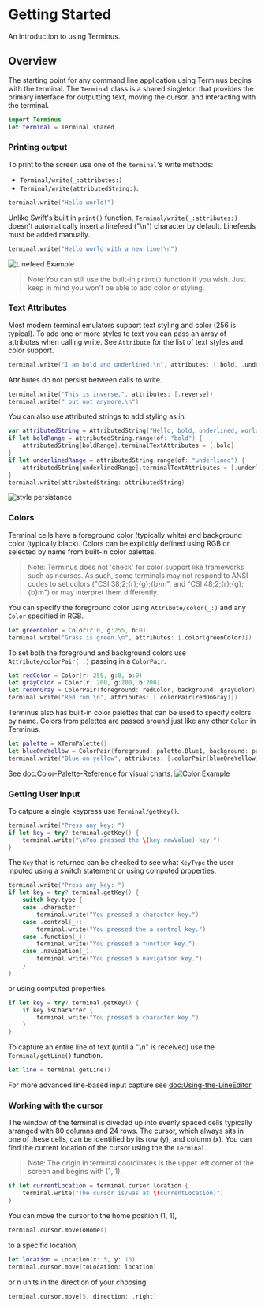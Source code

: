 # Getting Started

An introduction to using Terminus.

## Overview
The starting point for any command line application using Terminus begins with the terminal. The ``Terminal`` class is a shared singleton that provides the primary interface for outputting text, moving the cursor, and interacting with the terminal.
```swift
import Terminus
let terminal = Terminal.shared
```

### Printing output
To print to the screen use one of the `terminal`'s write methods: 
* ``Terminal/write(_:attributes:)``
* ``Terminal/write(attributedString:)``.

```swift
terminal.write("Hello world!")
```
Unlike Swift's built in `print()` function, ``Terminal/write(_:attributes:)`` doesn't automatically insert a linefeed ("\n") character  by default.  Linefeeds must be added manually.
```swift
terminal.write("Hello world with a new line!\n")
```
![Linefeed Example](example_write_and_linefeed_handling)

>Note:You can still use the built-in `print()` function if you wish.  Just keep in mind you won't be able to add color or styling.

### Text Attributes
Most modern terminal emulators support text styling and color (256 is typical).  To add one or more styles to text you can pass an array of attributes when calling write.  See ``Attribute`` for the list of text styles and color support.
```swift
terminal.write("I am bold and underlined.\n", attributes: [.bold, .underline])
```
Attributes do not persist between calls to write.
```swift
terminal.write("This is inverse,", attributes: [.reverse])
terminal.write(" but not anymore.\n")
```

You can also use attributed strings to add styling as in:
```swift
var attributedString = AttributedString("Hello, bold, underlined, world.")
if let boldRange = attributedString.range(of: "bold") {
    attributedString[boldRange].terminalTextAttributes = [.bold]
}
if let underlinedRange = attributedString.range(of: "underlined") {
    attributedString[underlinedRange].terminalTextAttributes = [.underline]
}
terminal.write(attributedString: attributedString)
```
![style persistance](example_printing_output)

### Colors
Terminal cells have a foreground color (typically white) and background color (typically black).  Colors can be explicitly defined using RGB or selected by name from built-in color palettes.

>Note: Terminus does not 'check' for color support like frameworks such as ncurses.  As such, some terminals may not respond to ANSI codes to set colors ("CSI 38;2;{r};{g};{b}m", and "CSI 48;2;{r};{g};{b}m") or may interpret them differently.

You can specify the foreground color using ``Attribute/color(_:)`` and any ``Color`` specified in RGB.
```swift
let greenColor = Color(r:0, g:255, b:0)
terminal.write("Grass is green.\n", attributes: [.color(greenColor)])
```
To set both the foreground and background colors use ``Attribute/colorPair(_:)`` passing in a ``ColorPair``.
```swift
let redColor = Color(r: 255, g:0, b:0)
let grayColor = Color(r: 200, g:200, b:200)
let redOnGray = ColorPair(foreground: redColor, background: grayColor)
terminal.write("Red rum.\n", attributes: [.colorPair(redOnGray)])
```

Terminus also has built-in color palettes that can be used to specify colors by name.  Colors from palettes are passed around just like any other ``Color`` in Terminus.
```swift
let palette = XTermPalette()
let blueOneYellow = ColorPair(foreground: palette.Blue1, background: palette.Yellow1)
terminal.write("Blue on yellow", attributes: [.colorPair(blueOneYellow)])
```
See <doc:Color-Palette-Reference> for visual charts.
![Color Example](example_colors)

### Getting User Input
To catpure a single keypress use ``Terminal/getKey()``.
```swift
terminal.write("Press any key: ")
if let key = try? terminal.getKey() {
    terminal.write("\nYou pressed the \(key.rawValue) key.")
}
```
The ``Key`` that is returned can be checked to see what ``KeyType`` the user inputed using a switch statement or using computed properties.
```swift
terminal.write("Press any key: ")
if let key = try? terminal.getKey() {
    switch key.type {
    case .character:
        terminal.write("You pressed a character key.")
    case .control(_):
        terminal.write("You pressed the a control key.")
    case .function(_):
        terminal.write("You pressed a function key.")
    case .navigation(_):
        terminal.write("You pressed a navigation key.")
    }
}
```
or using computed properties.
```swift
if let key = try? terminal.getKey() {
    if key.isCharacter {
        terminal.write("You pressed a character key.")
    }
}
```

To capture an entire line of text (until a "\n" is received) use the ``Terminal/getLine()`` function.
```swift
let line = terminal.getLine()
```
For more advanced line-based input capture see <doc:Using-the-LineEditor>

### Working with the cursor
The window of the terminal is diveded up into evenly spaced cells typically arranged with 80 columns and 24 rows.  The cursor, which always sits in one of these cells, can be identified by its row (y), and column (x).  You can find the current location of the cursor using the the ``Terminal``.

>Note: The origin in terminal coordinates is the upper left corner of the screen and begins with (1, 1).

```swift
if let currentLocation = terminal.cursor.location {
    terminal.write("The cursor is/was at \(currentLocation)")
}
```

You can move the cursor to the home position (1, 1),
```swift
terminal.cursor.moveToHome()
```
to a specific location,
```swift
let location = Location(x: 5, y: 10)
terminal.cursor.move(toLocation: location)
```
or n units in the direction of your choosing.
```swift
terminal.cursor.move(5, direction: .right)
```


